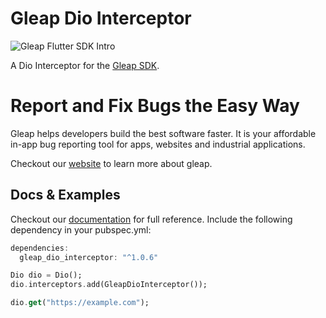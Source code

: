 # Gleap Dio Interceptor

![Gleap Flutter SDK Intro](https://raw.githubusercontent.com/GleapSDK/iOS-SDK/main/imgs/gleapheader.png)

A Dio Interceptor for the [Gleap SDK](https://pub.dev/packages/gleap_sdk).

# Report and Fix Bugs the Easy Way

Gleap helps developers build the best software faster. It is your affordable in-app bug reporting tool for apps, websites and industrial applications.

Checkout our [website](https://gleap.io) to learn more about gleap.

## Docs & Examples

Checkout our [documentation](https://docs.gleap.io/docs/flutter-sdk) for full reference. Include the following dependency in your pubspec.yml:

```dart
dependencies:
  gleap_dio_interceptor: "^1.0.6"
```

```dart
Dio dio = Dio();
dio.interceptors.add(GleapDioInterceptor());

dio.get("https://example.com");
```